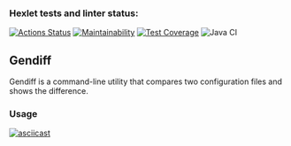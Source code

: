 ### Hexlet tests and linter status:
[![Actions Status](https://github.com/Parfenix/java-project-71/actions/workflows/hexlet-check.yml/badge.svg)](https://github.com/Parfenix/java-project-71/actions)
[![Maintainability](https://api.codeclimate.com/v1/badges/8bc3ad7062b69de7e0a5/maintainability)](https://codeclimate.com/github/Parfenix/java-project-71/maintainability)
[![Test Coverage](https://api.codeclimate.com/v1/badges/8bc3ad7062b69de7e0a5/test_coverage)](https://codeclimate.com/github/Parfenix/java-project-71/test_coverage)
![Java CI](https://github.com/Parfenix/java-project-71/actions/workflows/ci.yml/badge.svg)


## Gendiff

Gendiff is a command-line utility that compares two configuration files and shows the difference.

### Usage

[![asciicast](https://asciinema.org/a/mGGuXUgvwoqodYhorubfNFzvD.svg)](https://asciinema.org/a/mGGuXUgvwoqodYhorubfNFzvD)